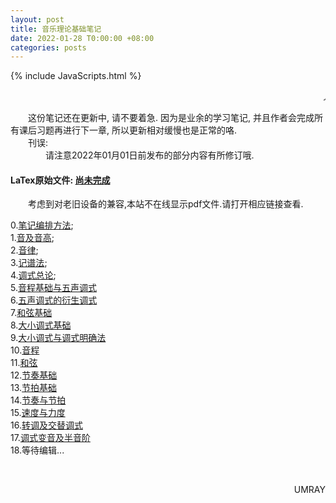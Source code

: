 ```yaml
---
layout: post
title: 音乐理论基础笔记
date: 2022-01-28 T0:00:00 +08:00
categories: posts
---
```


{% include JavaScripts.html %}

<marquee> 人充满劳绩，但还诗意地栖居于这块大地之上.  --荷尔德林 </marquee>  

&emsp;&emsp;这份笔记还在更新中, 请不要着急. 因为是业余的学习笔记, 并且作者会完成所有课后习题再进行下一章, 所以更新相对缓慢也是正常的咯.  
&emsp;&emsp;刊误:  
&emsp;&emsp;&emsp;&emsp;请注意2022年01月01日前发布的部分内容有所修订哦.  

#### LaTex原始文件: [尚未完成](https://music.163.com/#/playlist?id=7077611946 "听听歌按钮") ####  

&emsp;&emsp;考虑到对老旧设备的兼容,本站不在线显示pdf文件.请打开相应链接查看.  


0.[笔记编排方法](/include/MTB/0.笔记编排方法.pdf);  
1.[音及音高](/include/MTB/1.音及音高.pdf);  
2.[音律](/include/MTB/2.音律.pdf);  
3.[记谱法](/include/MTB/3.记谱法.pdf);  
4.[调式总论](/include/MTB/4.调式总论.pdf);  
5.[音程基础与五声调式](/include/MTB/5.音程基础与五声调式.pdf)  
6.[五声调式的衍生调式](/include/MTB/6.五声调式的衍生调式.pdf)  
7.[和弦基础](/include/MTB/7.和弦基础.pdf)  
8.[大小调式基础](/include/MTB/8.大小调式基础.pdf)  
9.[大小调式与调式明确法](/include/MTB/9.大小各调与调式明确法.pdf)  
10.[音程](/include/MTB/10.音程.pdf)  
11.[和弦](/include/MTB/11.和弦.pdf)  
12.[节奏基础](/include/MTB/12.节奏基础.pdf)  
13.[节拍基础](/include/MTB/13.节拍基础.pdf)  
14.[节奏与节拍](/include/MTB/14.节奏与节拍.pdf)  
15.[速度与力度](/include/MTB/15.速度与力度.pdf)  
16.[转调及交替调式](/include/MTB/16.转调及交替调式.pdf)  
17.[调式变音及半音阶](/include/MTB/17.调式变音及半音阶.pdf)  
18.等待编辑...  

&emsp;&emsp;
<p align="right">UMRAY</p>
